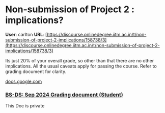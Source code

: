 # Non-submission of Project 2 : implications?

**User**: carlton
**URL**: [https://discourse.onlinedegree.iitm.ac.in/t/non-submission-of-project-2-implications/158738/3](https://discourse.onlinedegree.iitm.ac.in/t/non-submission-of-project-2-implications/158738/3)

Its just 20% of your overall grade, so other than that there are no other implications. All the usual caveats apply for passing the course. Refer to grading document for clarity.

[docs.google.com](https://docs.google.com/document/d/1e1l9ERBGYoS2jhKZHcTP6zZUH_NLzJv99xdcyi21Z1Y/pub#h.49x2ik5)

### [BS-DS: Sep 2024 Grading document (Student)](https://docs.google.com/document/d/1e1l9ERBGYoS2jhKZHcTP6zZUH_NLzJv99xdcyi21Z1Y/pub#h.49x2ik5)

This Doc is private
